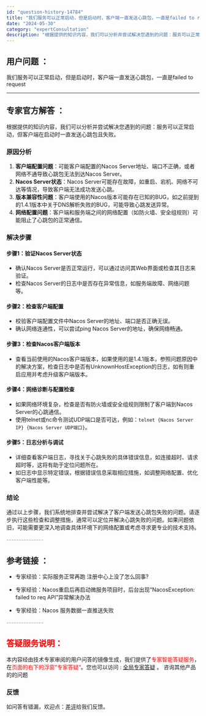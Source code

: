 ```yaml
---
id: "question-history-14784"
title: "我们服务可以正常启动，但是启动时，客户端一直发送心跳包，一直是failed to request"
date: "2024-05-30"
category: "expertConsultation"
description: "根据提供的知识内容，我们可以分析并尝试解决您遇到的问题：服务可以正常启动，但客户端在启动时一直发送心跳包且失败。### 原因分析1. **客户端配置问题**：可能客户端配置的Nacos Server地址、端口不正确，或者网络不通导致心跳包无法到达Nacos Server。2. **Nacos Ser"
---
```


## 用户问题 ： 
 我们服务可以正常启动，但是启动时，客户端一直发送心跳包，一直是failed to request  

---------------
## 专家官方解答 ：

根据提供的知识内容，我们可以分析并尝试解决您遇到的问题：服务可以正常启动，但客户端在启动时一直发送心跳包且失败。

### 原因分析
1. **客户端配置问题**：可能客户端配置的Nacos Server地址、端口不正确，或者网络不通导致心跳包无法到达Nacos Server。
2. **Nacos Server状态**：Nacos Server可能存在故障，如重启、宕机、网络不可达等情况，导致客户端无法成功发送心跳。
3. **版本兼容性问题**：客户端使用的Nacos版本可能存在已知的BUG，如之前提到的1.4.1版本中关于DNS解析失败的BUG，可能导致心跳发送异常。
4. **网络配置问题**：客户端和服务端之间的网络配置（如防火墙、安全组规则）可能阻止了心跳包的正常通信。

### 解决步骤
#### 步骤1：验证Nacos Server状态
- 确认Nacos Server是否正常运行，可以通过访问其Web界面或检查其日志来验证。
- 检查Nacos Server的日志中是否存在异常信息，如服务端故障、网络问题等。

#### 步骤2：检查客户端配置
- 校验客户端配置文件中Nacos Server的地址、端口是否正确无误。
- 确认网络连通性，可以尝试ping Nacos Server的地址，确保网络畅通。

#### 步骤3：检查Nacos客户端版本
- 查看当前使用的Nacos客户端版本，如果使用的是1.4.1版本，参照问题原因中的解决方案，检查日志中是否有UnknownHostException的日志，如有则重启应用并考虑升级客户端版本。

#### 步骤4：网络诊断与配置检查
- 如果网络环境复杂，检查是否有防火墙或安全组规则限制了客户端到Nacos Server的心跳通信。
- 使用telnet或nc命令测试UDP端口是否可达，例如：`telnet {Nacos Server IP} {Nacos Server UDP端口}`。

#### 步骤5：日志分析与调试
- 详细查看客户端日志，寻找关于心跳失败的具体错误信息，如连接超时、请求超时等，这将有助于定位问题所在。
- 如日志中显示特定错误，根据错误信息采取相应措施，如调整网络配置、优化客户端性能等。

### 结论
通过以上步骤，我们系统地排查并尝试解决了客户端发送心跳包失败的问题。请逐步执行这些检查和调整措施，通常可以定位并解决心跳失败的问题。如果问题依旧，可能需要更深入地调查具体环境下的网络配置或考虑寻求更专业的技术支持。


<font color="#949494">---------------</font> 


## 参考链接 ：

* 专家经验：实际服务正常再跑 注册中心上没了怎么回事? 
 
 * 专家经验：Nacos重启后再启动微服务项目时，后台出现“NacosException: failed to req API”异常解决办法 
 
 * 专家经验：Nacos 服务数据一直推送失败 


 <font color="#949494">---------------</font> 
 


## <font color="#FF0000">答疑服务说明：</font> 

本内容经由技术专家审阅的用户问答的镜像生成，我们提供了<font color="#FF0000">专家智能答疑服务</font>，在<font color="#FF0000">页面的右下的浮窗”专家答疑“</font>。您也可以访问 : [全局专家答疑](https://answer.opensource.alibaba.com/docs/intro) 。 咨询其他产品的的问题

### 反馈
如问答有错漏，欢迎点：[差评](https://ai.nacos.io/user/feedbackByEnhancerGradePOJOID?enhancerGradePOJOId=14794)给我们反馈。
